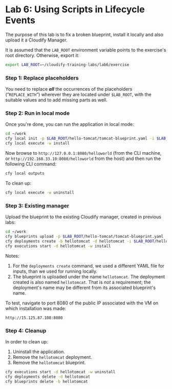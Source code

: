 # Lab 6: Using Scripts in Lifecycle Events

The purpose of this lab is to fix a broken blueprint, install it locally and also upload it a Cloudify Manager.

It is assumed that the `LAB_ROOT` environment variable points to the exercise's root directory. Otherwise, export it:

```bash
export LAB_ROOT=~/cloudify-training-labs/lab6/exercise
```

### Step 1: Replace placeholders

You need to replace **_all_** the occurrences of the placeholders (“`REPLACE_WITH`”) wherever they are located under `$LAB_ROOT`, with the suitable values and to add missing parts as well.

### Step 2: Run in local mode

Once you're done, you can run the application in local mode:

```bash
cd ~/work
cfy local init -p $LAB_ROOT/hello-tomcat/tomcat-blueprint.yaml -i $LAB_ROOT/hello-tomcat/tomcat-local.yaml
cfy local execute -w install
```

Now browse to `http://127.0.0.1:8080/helloworld` (from the CLI machine, or `http://192.168.33.10:8080/helloworld` from the host) and then run the following CLI command:

```bash
cfy local outputs
```

To clean up:

```bash
cfy local execute -w uninstall
```

### Step 3: Existing manager

Upload the blueprint to the existing Cloudify manager, created in previous labs:

```bash
cd ~/work
cfy blueprints upload -p $LAB_ROOT/hello-tomcat/tomcat-blueprint.yaml -b hellotomcat
cfy deployments create -b hellotomcat -d hellotomcat -i $LAB_ROOT/hello-tomcat/tomcat.yaml
cfy executions start -d hellotomcat -w install
```

Notes:

1. For the `deployments create` command, we used a different YAML file for inputs, than we used for running locally.
2. The blueprint is uploaded under the name `hellotomcat`. The deployment created is also named `hellotomcat`. That is *not* a requirement; the deployment's name may be different from its associated blueprint's name.

To test, navigate to port 8080 of the public IP associated with the VM on which installation was made:

```
http://15.125.87.108:8080
```

### Step 4: Cleanup

In order to clean up:

1. Uninstall the application.
2. Remove the `hellotomcat` deployment.
3. Remove the `hellotomcat` blueprint.

```bash
cfy executions start -d hellotomcat -w uninstall
cfy deployments delete -d hellotomcat
cfy blueprints delete -b hellotomcat
```